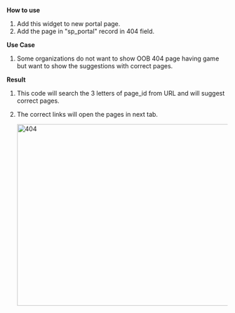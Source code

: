 **How to use**
1. Add this widget to new portal page.
2. Add the page in "sp_portal" record in 404 field.

**Use Case**
1. Some organizations do not want to show OOB 404 page having game but want to show the suggestions with correct pages.

**Result**
1. This code will search the 3 letters of page_id from URL and will suggest correct pages.
2. The correct links will open the pages in next tab.

   <img width="959" height="413" alt="404" src="https://github.com/user-attachments/assets/2480ba26-4ea3-4e12-baf8-bbf89fec548a" />


   

